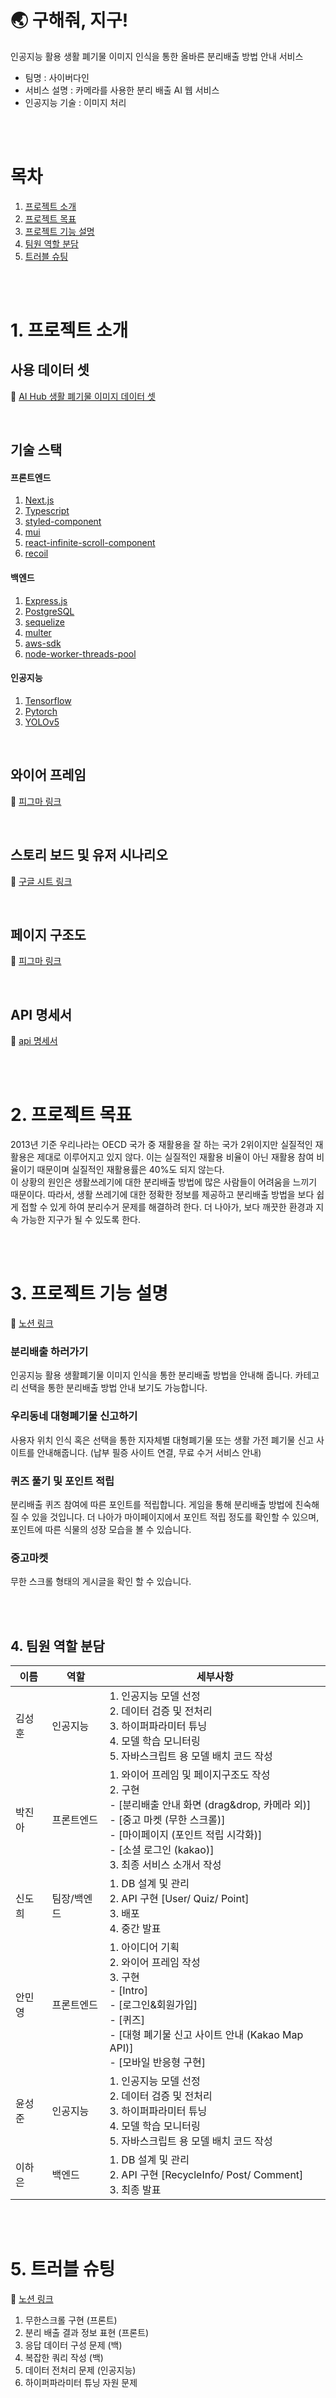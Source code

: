 # 🌏 구해줘, 지구!
인공지능 활용 생활 폐기물 이미지 인식을 통한 올바른 분리배출 방법 안내 서비스

- 팀명 : 사이버다인   
- 서비스 설명 : 카메라를 사용한 분리 배출 AI 웹 서비스  
- 인공지능 기술 : 이미지 처리  

<br><br>
# 목차 
1. [프로젝트 소개](#1-프로젝트-소개)  
2. [프로젝트 목표](#2-프로젝트-목표)  
3. [프로젝트 기능 설명](#3-프로젝트-기능-설명)
4. [팀원 역할 분담](#4-팀원-역할-분담)
5. [트러블 슈팅](#5-트러블-슈팅)


<br><br>
# 1. 프로젝트 소개
## 사용 데이터 셋  
📒 [AI Hub 생활 폐기물 이미지 데이터 셋](https://aihub.or.kr/aihubdata/data/view.do?currMenu=115&topMenu=100&aihubDataSe=realm&dataSetSn=140)

<br>  

## 기술 스택

#### 프론트엔드
1. [Next.js](https://nextjs.org/)
2. [Typescript](https://www.typescriptlang.org/)
3. [styled-component](https://styled-components.com/)
4. [mui](https://mui.com/)
5. [react-infinite-scroll-component](https://www.npmjs.com/package/react-infinite-scroll-component) 
6. [recoil](https://recoiljs.org/)  

#### 백엔드
1. [Express.js](https://expressjs.com/)
2. [PostgreSQL](https://www.postgresql.org/)
3. [sequelize](https://sequelize.org/)
4. [multer](https://www.npmjs.com/package/multer)
5. [aws-sdk](https://aws.amazon.com/sdk-for-javascript/)
6. [node-worker-threads-pool](https://www.npmjs.com/package/node-worker-threads-pool)

#### 인공지능
1. [Tensorflow](https://www.tensorflow.org/)
2. [Pytorch](https://pytorch.org/)
3. [YOLOv5](https://github.com/ultralytics/yolov5)
        

<br>  

## 와이어 프레임

🌱 [피그마 링크](https://www.figma.com/file/dSjdmhOweLps5vP9zIfsme/Wireframe?node-id=0%3A1)

<br>  
 
## 스토리 보드 및 유저 시나리오
📍 [구글 시트 링크](https://docs.google.com/spreadsheets/d/1Gv8fvA-80mt02lMYLZNUqs3o3ZKHG1Lz3iDeypcRL3A/edit#gid=0)

<br>  

## 페이지 구조도
📍 [피그마 링크](https://www.figma.com/file/dSjdmhOweLps5vP9zIfsme/Wireframe?node-id=323%3A1979)

<br>  

## API 명세서
📍 [api 명세서](https://documenter.getpostman.com/view/19591285/UzBiQUw9#644af286-9b0d-4bdf-8ec2-d11a18e508f3) 


<br><br>  
# 2. 프로젝트 목표
2013년 기준 우리나라는 OECD 국가 중 재활용을 잘 하는 국가 2위이지만 실질적인 재활용은 제대로 이루어지고 있지 않다. 이는 실질적인 재활용 비율이 아닌 재활용 참여 비율이기 때문이며 실질적인 재활용률은 40%도 되지 않는다.  
이 상황의 원인은 생활쓰레기에 대한 분리배출 방법에 많은 사람들이 어려움을 느끼기 때문이다. 따라서, 생활 쓰레기에 대한 정확한 정보를 제공하고 분리배출 방법을 보다 쉽게 접할 수 있게 하여 분리수거 문제를 해결하려 한다. 더 나아가, 보다 깨끗한 환경과 지속 가능한 지구가 될 수 있도록 한다.
    

<br><br>   
# 3. 프로젝트 기능 설명
📍 [노션 링크](https://www.notion.so/9f43c7605d17420b9d60db9f72be499f)

### 분리배출 하러가기
인공지능 활용 생활폐기물 이미지 인식을 통한 분리배출 방법을 안내해 줍니다. 카테고리 선택을 통한 분리배출 방법 안내 보기도 가능합니다.

### 우리동네 대형폐기물 신고하기
사용자 위치 인식 혹은 선택을 통한 지자체별 대형폐기물 또는 생활 가전 폐기물 신고 사이트를 안내해줍니다. 
(납부 필증 사이트 연결, 무료 수거 서비스 안내)

### 퀴즈 풀기 및 포인트 적립
분리배출 퀴즈 참여에 따른 포인트를 적립합니다. 게임을 통해 분리배출 방법에 친숙해질 수 있을 것입니다. 더 나아가 마이페이지에서 포인트 적립 정도를 확인할 수 있으며, 포인트에 따른 식물의 성장 모습을 볼 수 있습니다. 

### 중고마켓
무한 스크롤 형태의 게시글을 확인 할 수 있습니다.


<br><br>  
## 4. 팀원 역할 분담

| 이름   | 역할              | 세부사항 |
| ------ | ----------------- |---------|
| 김성훈 | 인공지능 |1. 인공지능 모델 선정 <br>2. 데이터 검증 및 전처리<br>3. 하이퍼파라미터 튜닝<br>4. 모델 학습 모니터링 <br>5. 자바스크립트 용 모델 배치 코드 작성 
| 박진아 | 프론트엔드 |1. 와이어 프레임 및 페이지구조도 작성<br>2. 구현<br>- [분리배출 안내 화면 (drag&drop, 카메라 외)]<br>- [중고 마켓 (무한 스크롤)]<br>- [마이페이지 (포인트 적립 시각화)]<br>- [소셜 로그인 (kakao)]<br>3. 최종 서비스 소개서 작성  
| 신도희 | 팀장/백엔드 |1. DB 설계 및 관리<br>2. API 구현 [User/ Quiz/ Point]<br>3. 배포<br>4. 중간 발표 
| 안민영 | 프론트엔드 |1. 아이디어 기획 <br>2. 와이어 프레임 작성<br>3. 구현 <br>- [Intro]<br>- [로그인&회원가입]<br>- [퀴즈]<br>- [대형 폐기물 신고 사이트 안내 (Kakao Map API)]<br>- [모바일 반응형 구현]   
| 윤성준 | 인공지능 |1. 인공지능 모델 선정 <br>2. 데이터 검증 및 전처리<br>3. 하이퍼파라미터 튜닝<br>4. 모델 학습 모니터링 <br>5. 자바스크립트 용 모델 배치 코드 작성 
| 이하은 | 백엔드 |1. DB 설계 및 관리<br>2. API 구현 [RecycleInfo/ Post/ Comment] <br>3. 최종 발표 



<br><br>  
# 5. 트러블 슈팅
📍 [노션 링크](https://www.notion.so/f0d68092dfde4d0f991c7116b3512ad6)

1. 무한스크롤 구현 (프론트)
2. 분리 배출 결과 정보 표현 (프론트)
3. 응답 데이터 구성 문제 (백)
4. 복잡한 쿼리 작성 (백)
5. 데이터 전처리 문제 (인공지능)
6. 하이퍼파라미터 튜닝 자원 문제

